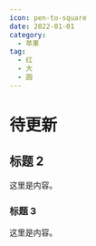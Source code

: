 ```yaml
---
icon: pen-to-square
date: 2022-01-01
category:
  - 苹果
tag:
  - 红
  - 大
  - 圆
---
```


# 待更新

## 标题 2

这里是内容。

### 标题 3

这里是内容。
